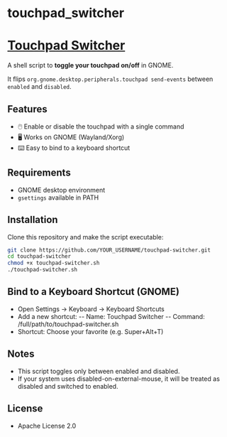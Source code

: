 # touchpad_switcher
# [Touchpad Switcher](https://github.com/europanite/touchpad_switcher "Touchpad Switcher")

A shell script to **toggle your touchpad on/off** in GNOME.  

It flips `org.gnome.desktop.peripherals.touchpad send-events` between `enabled` and `disabled`.

## Features
- 🖱️ Enable or disable the touchpad with a single command
- 🖥️ Works on GNOME (Wayland/Xorg)
- ⌨️ Easy to bind to a keyboard shortcut

## Requirements
- GNOME desktop environment
- `gsettings` available in PATH

## Installation
Clone this repository and make the script executable:
```bash
git clone https://github.com/YOUR_USERNAME/touchpad-switcher.git
cd touchpad-switcher
chmod +x touchpad-switcher.sh
./touchpad-switcher.sh
```

## Bind to a Keyboard Shortcut (GNOME)
- Open Settings → Keyboard → Keyboard Shortcuts
- Add a new shortcut:
-- Name: Touchpad Switcher
-- Command: /full/path/to/touchpad-switcher.sh
- Shortcut: Choose your favorite (e.g. Super+Alt+T)

## Notes
- This script toggles only between enabled and disabled.
- If your system uses disabled-on-external-mouse, it will be treated as disabled and switched to enabled.

## License
- Apache License 2.0
